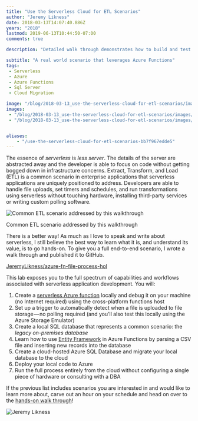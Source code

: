 ```yaml
---
title: "Use the Serverless Cloud for ETL Scenarios"
author: "Jeremy Likness"
date: 2018-03-13T14:07:40.886Z
years: "2018"
lastmod: 2019-06-13T10:44:50-07:00
comments: true

description: "Detailed walk through demonstrates how to build and test serverless solutions that process data into a SQL server locally, then migrate the entire solution to the Azure cloud."

subtitle: "A real world scenario that leverages Azure Functions"
tags:
 - Serverless 
 - Azure 
 - Azure Functions 
 - Sql Server 
 - Cloud Migration 

image: "/blog/2018-03-13_use-the-serverless-cloud-for-etl-scenarios/images/1.png" 
images:
 - "/blog/2018-03-13_use-the-serverless-cloud-for-etl-scenarios/images/1.png" 
 - "/blog/2018-03-13_use-the-serverless-cloud-for-etl-scenarios/images/2.gif" 


aliases:
    - "/use-the-serverless-cloud-for-etl-scenarios-bb7f967edde5"
---
```


The essence of _serverless_ is _less server_. The details of the server are abstracted away and the developer is able to focus on code without getting bogged down in infrastructure concerns. Extract, Transform, and Load (ETL) is a common scenario in enterprise applications that serverless applications are uniquely positioned to address. Developers are able to handle file uploads, set timers and schedules, and run transformations using serverless without touching hardware, installing third-party services or writing custom polling software.

![Common ETL scenario addressed by this walkthrough](/blog/2018-03-13_use-the-serverless-cloud-for-etl-scenarios/images/1.png)
<figcaption>Common ETL scenario addressed by this walkthrough</figcaption>

There is a better way! As much as I love to speak and write about serverless, I still believe the best way to learn what it is, and understand its value, is to go hands-on. To give you a full end-to-end scenario, I wrote a walk through and published it to GitHub.

<i class="fab fa-github"></i> [JeremyLikness/azure-fn-file-process-hol](https://github.com/JeremyLikness/azure-fn-file-process-hol)

This lab exposes you to the full spectrum of capabilities and workflows associated with serverless application development. You will:

1. Create a [serverless Azure function](https://jlik.me/cac) locally and debug it on your machine (no Internet required) using the cross-platform functions host
2. Set up a trigger to automatically detect when a file is uploaded to file storage — no polling required (and you’ll also test this locally using the Azure Storage Emulator)
3. Create a local SQL database that represents a common scenario: the _legacy on-premises database_
4. Learn how to use [Entity Framework](https://jlik.me/cah) in Azure Functions by parsing a CSV file and inserting new records into the database
5. Create a cloud-hosted Azure SQL Database and migrate your local database to the cloud
6. Deploy your local code to Azure
7. Run the full process entirely from the cloud without configuring a single piece of hardware or consulting with a DBA

If the previous list includes scenarios you are interested in and would like to learn more about, carve out an hour on your schedule and head on over to the <i class="fab fa-github"></i> [hands-on walk through](https://github.com/JeremyLikness/azure-fn-file-process-hol)!

![Jeremy Likness](/blog/2018-03-13_use-the-serverless-cloud-for-etl-scenarios/images/2.gif)

